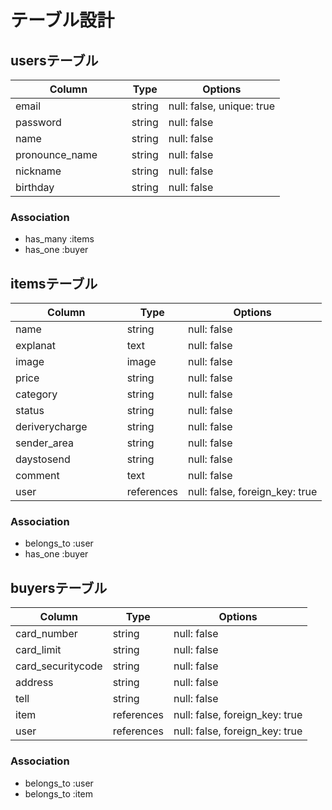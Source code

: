 # テーブル設計

## usersテーブル

| Column             | Type   | Options                   |
| ------------------ | ------ | ------------------------- |
| email              | string | null: false, unique: true |
| password　　　　　　 | string | null: false               |
| name               | string | null: false               |
| pronounce_name     | string | null: false               |
| nickname           | string | null: false               |
| birthday           | string | null: false               |

### Association
- has_many :items
- has_one  :buyer


## itemsテーブル
| Column             | Type         | Options                        |
| ------------------ | ------------ | ------------------------------ |
| name               | string       | null: false                    |
| explanat           | text         | null: false                    |
| image              | image        | null: false                    |
| price              | string       | null: false                    |
| category           | string       | null: false                    |
| status             | string       | null: false                    |
| deriverycharge　　　| string       | null: false                    |
| sender_area        | string       | null: false                    |
| daystosend         | string       | null: false                    |
| comment            | text         | null: false                    |
| user               | references   | null: false, foreign_key: true |

### Association
- belongs_to :user
- has_one    :buyer


## buyersテーブル
| Column                  | Type         | Options                        |
| ----------------------- | ------------ | ------------------------------ |
| card_number             | string       | null: false                    |
| card_limit              | string       | null: false                    |
| card_securitycode       | string       | null: false                    |
| address                 | string       | null: false                    |
| tell                    | string       | null: false                    |
| item                    | references   | null: false, foreign_key: true |
| user                    | references   | null: false, foreign_key: true |

### Association
- belongs_to :user
- belongs_to :item